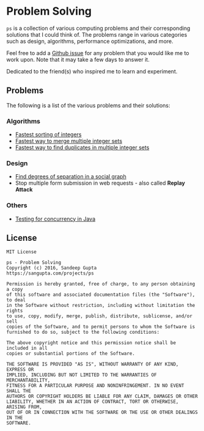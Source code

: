 # Problem Solving

`ps` is a collection of various computing problems and their corresponding solutions
that I could think of. The problems range in various categories such as design,
algorithms, performance optimizations, and more.

Feel free to add a [Github issue](https://github.com/sangupta/ps/issues) for any
problem that you would like me to work upon. Note that it may take a few days to
answer it.

Dedicated to the friend(s) who inspired me to learn and experiment.

## Problems

The following is a list of the various problems and their solutions:

### Algorithms

* [Fastest sorting of integers](https://github.com/sangupta/ps/blob/master/solutions/2016/fastest-sorting-integers.md)
* [Fastest way to merge multiple integer sets](https://github.com/sangupta/ps/blob/master/solutions/2016/merge-multiple-integer-sets.md)
* [Fastest way to find duplicates in multiple integer sets](https://github.com/sangupta/ps/blob/master/solutions/2016/fastest-duplicates-integer-sets.md)

### Design

* [Find degrees of separation in a social graph](https://github.com/sangupta/ps/blob/master/solutions/2016/degrees-of-separation-social-graph.md)
* Stop multiple form submission in web requests - also called **Replay Attack**

### Others

* [Testing for concurrency in Java](https://github.com/sangupta/ps/blob/master/solutions/2016/concurrent-testing-junit.md)

## License

```
MIT License

ps - Problem Solving
Copyright (c) 2016, Sandeep Gupta
https://sangupta.com/projects/ps

Permission is hereby granted, free of charge, to any person obtaining a copy
of this software and associated documentation files (the "Software"), to deal
in the Software without restriction, including without limitation the rights
to use, copy, modify, merge, publish, distribute, sublicense, and/or sell
copies of the Software, and to permit persons to whom the Software is
furnished to do so, subject to the following conditions:

The above copyright notice and this permission notice shall be included in all
copies or substantial portions of the Software.

THE SOFTWARE IS PROVIDED "AS IS", WITHOUT WARRANTY OF ANY KIND, EXPRESS OR
IMPLIED, INCLUDING BUT NOT LIMITED TO THE WARRANTIES OF MERCHANTABILITY,
FITNESS FOR A PARTICULAR PURPOSE AND NONINFRINGEMENT. IN NO EVENT SHALL THE
AUTHORS OR COPYRIGHT HOLDERS BE LIABLE FOR ANY CLAIM, DAMAGES OR OTHER
LIABILITY, WHETHER IN AN ACTION OF CONTRACT, TORT OR OTHERWISE, ARISING FROM,
OUT OF OR IN CONNECTION WITH THE SOFTWARE OR THE USE OR OTHER DEALINGS IN THE
SOFTWARE.
```
